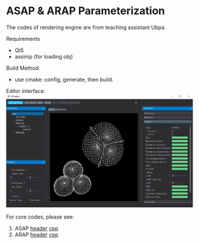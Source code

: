 # ASAP & ARAP Parameterization

The codes of rendering engine are from teaching assistant Ubpa. 

Requirements
+ Qt5
+ assimp (for loading obj)

Build Method 
+ use cmake: config, generate, then build. 

Editor interface:
![](./images/interface.PNG)

For core codes, please see: 
1. ASAP 
    [header](https://github.com/Ricahrd-Li/ASAP_ARAP_Parameterization/blob/master/include/Engine/MeshEdit/ASAP.h)
    [cpp](https://github.com/Ricahrd-Li/ASAP_ARAP_Parameterization/blob/master/src/Engine/MeshEdit/ASAP.cpp)
2. ARAP
    [header](https://github.com/Ricahrd-Li/ASAP_ARAP_Parameterization/blob/master/include/Engine/MeshEdit/ARAP.h)
    [cpp](https://github.com/Ricahrd-Li/ASAP_ARAP_Parameterization/blob/master/src/Engine/MeshEdit/ARAP.cpp)
